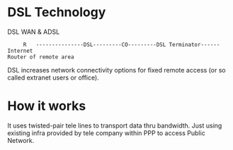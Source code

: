 # DSL Technology
DSL WAN &amp; ADSL






         R   ---------------DSL---------CO---------DSL Terminator------Internet
    Router of remote area

DSL increases network connectivity options for fixed remote access (or so called extranet users or office).

# How it works

It uses twisted-pair tele lines to transport data thru bandwidth. Just using existing infra provided by tele company within PPP to access Public Network.
